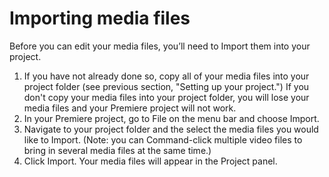 # Importing media files

Before you can edit your media files, you’ll need to Import them into your project.

1. If you have not already done so, copy all of your media files into your project folder (see previous section, "Setting up your project.") If you don't copy your media files into your project folder, you will lose your media files and your Premiere project will not work.
2. In your Premiere project, go to File on the menu bar and choose Import.
3. Navigate to your project folder and the select the media files you would like to Import. \(Note: you can Command-click multiple video files to bring in several media files at the same time.\)
4. Click Import. Your media files will appear in the Project panel.

